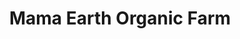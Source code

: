 ---
layout: post
title: Mama Earth Organic Farm
tags:
- web
image: /images/portfolio/mama-earth-farm.jpg
imgurl: http://mamaearthfarm.com
---